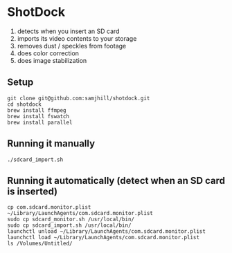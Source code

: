 # ShotDock

1) detects when you insert an SD card
1) imports its video contents to your storage
1) removes dust / speckles from footage
1) does color correction
1) does image stabilization

## Setup

```
git clone git@github.com:samjhill/shotdock.git
cd shotdock
brew install ffmpeg
brew install fswatch
brew install parallel
```

## Running it manually

```
./sdcard_import.sh
```

## Running it automatically (detect when an SD card is inserted)

```
cp com.sdcard.monitor.plist ~/Library/LaunchAgents/com.sdcard.monitor.plist
sudo cp sdcard_monitor.sh /usr/local/bin/
sudo cp sdcard_import.sh /usr/local/bin/
launchctl unload ~/Library/LaunchAgents/com.sdcard.monitor.plist
launchctl load ~/Library/LaunchAgents/com.sdcard.monitor.plist
ls /Volumes/Untitled/
```